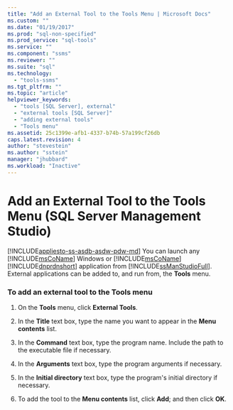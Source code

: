 ```yaml
---
title: "Add an External Tool to the Tools Menu | Microsoft Docs"
ms.custom: ""
ms.date: "01/19/2017"
ms.prod: "sql-non-specified"
ms.prod_service: "sql-tools"
ms.service: ""
ms.component: "ssms"
ms.reviewer: ""
ms.suite: "sql"
ms.technology: 
  - "tools-ssms"
ms.tgt_pltfrm: ""
ms.topic: "article"
helpviewer_keywords: 
  - "tools [SQL Server], external"
  - "external tools [SQL Server]"
  - "adding external tools"
  - "Tools menu"
ms.assetid: 25c1399e-afb1-4337-b74b-57a199cf26db
caps.latest.revision: 4
author: "stevestein"
ms.author: "sstein"
manager: "jhubbard"
ms.workload: "Inactive"
---
```

# Add an External Tool to the Tools Menu (SQL Server Management Studio)
[!INCLUDE[appliesto-ss-asdb-asdw-pdw-md](../includes/appliesto-ss-asdb-asdw-pdw-md.md)]
You can launch any [!INCLUDE[msCoName](../includes/msconame_md.md)] Windows or [!INCLUDE[msCoName](../includes/msconame_md.md)] [!INCLUDE[dnprdnshort](../includes/dnprdnshort_md.md)] application from [!INCLUDE[ssManStudioFull](../includes/ssmanstudiofull_md.md)]. External applications can be added to, and run from, the **Tools** menu.  
  
### To add an external tool to the Tools menu  
  
1.  On the **Tools** menu, click **External Tools**.  
  
2.  In the **Title** text box, type the name you want to appear in the **Menu contents** list.  
  
3.  In the **Command** text box, type the program name. Include the path to the executable file if necessary.  
  
4.  In the **Arguments** text box, type the program arguments if necessary.  
  
5.  In the **Initial directory** text box, type the program's initial directory if necessary.  
  
6.  To add the tool to the **Menu contents** list, click **Add**; and then click **OK**.  
  
